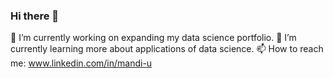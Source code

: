 ### Hi there 👋

🔭 I’m currently working on expanding my data science portfolio.
🌱 I’m currently learning more about applications of data science. 
📫 How to reach me: www.linkedin.com/in/mandi-u


<!--
**m-uppal/m-uppal** is a ✨ _special_ ✨ repository because its `README.md` (this file) appears on your GitHub profile.

Here are some ideas to get you started:

- 🔭 I’m currently working on ...
- 🌱 I’m currently learning ...
- 👯 I’m looking to collaborate on ...
- 🤔 I’m looking for help with ...
- 💬 Ask me about ...
- 📫 How to reach me: ...
- 😄 Pronouns: ...
- ⚡ Fun fact: ...
-->
